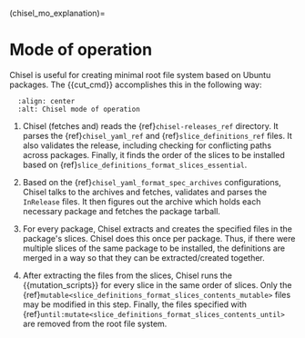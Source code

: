 (chisel_mo_explanation)=
# Mode of operation

Chisel is useful for creating minimal root file system based on Ubuntu packages.
The {{cut_cmd}} accomplishes this in the following way:

```{image} /_static/mode-of-operation.png
  :align: center
  :alt: Chisel mode of operation
```

1. Chisel (fetches and) reads the {ref}`chisel-releases_ref` directory. It
  parses the {ref}`chisel_yaml_ref` and {ref}`slice_definitions_ref` files. It
  also validates the release, including checking for conflicting paths across
  packages. Finally, it finds the order of the slices to be installed based on
  {ref}`slice_definitions_format_slices_essential`.

2. Based on the {ref}`chisel_yaml_format_spec_archives` configurations, Chisel
  talks to the archives and fetches, validates and parses the `InRelease` files.
  It then figures out the archive which holds each necessary package and fetches
  the package tarball.

3. For every package, Chisel extracts and creates the specified files in the
  package's slices. Chisel does this once per package. Thus, if there were
  multiple slices of the same package to be installed, the definitions are
  merged in a way so that they can be extracted/created together.

4. After extracting the files from the slices, Chisel runs the
  {{mutation_scripts}} for every slice in the same order of slices. Only the
  {ref}`mutable<slice_definitions_format_slices_contents_mutable>` files may be
  modified in this step. Finally, the files specified with
  {ref}`until:mutate<slice_definitions_format_slices_contents_until>` are
  removed from the root file system.
